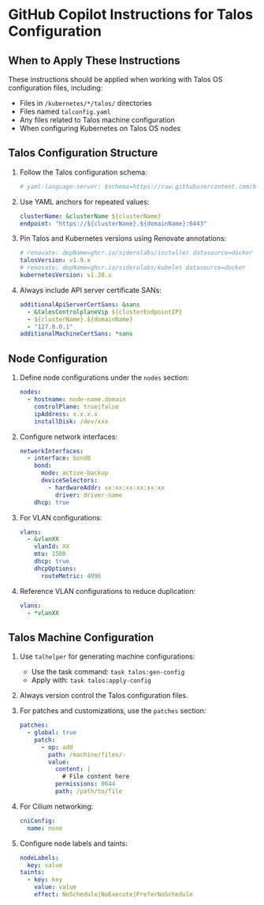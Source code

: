 # GitHub Copilot Instructions for Talos Configuration

## When to Apply These Instructions

These instructions should be applied when working with Talos OS configuration files, including:
- Files in `/kubernetes/*/talos/` directories
- Files named `talconfig.yaml`
- Any files related to Talos machine configuration
- When configuring Kubernetes on Talos OS nodes

## Talos Configuration Structure

1. Follow the Talos configuration schema:
   ```yaml
   # yaml-language-server: $schema=https://raw.githubusercontent.com/budimanjojo/talhelper/master/pkg/config/schemas/talconfig.json
   ```

2. Use YAML anchors for repeated values:
   ```yaml
   clusterName: &clusterName ${clusterName}
   endpoint: "https://${clusterName}.${domainName}:6443"
   ```

3. Pin Talos and Kubernetes versions using Renovate annotations:
   ```yaml
   # renovate: depName=ghcr.io/siderolabs/installer datasource=docker
   talosVersion: v1.9.x
   # renovate: depName=ghcr.io/siderolabs/kubelet datasource=docker
   kubernetesVersion: v1.30.x
   ```

4. Always include API server certificate SANs:
   ```yaml
   additionalApiServerCertSans: &sans
     - &talosControlplaneVip ${clusterEndpointIP}
     - ${clusterName}.${domainName}
     - "127.0.0.1"
   additionalMachineCertSans: *sans
   ```

## Node Configuration

1. Define node configurations under the `nodes` section:
   ```yaml
   nodes:
     - hostname: node-name.domain
       controlPlane: true|false
       ipAddress: x.x.x.x
       installDisk: /dev/xxx
   ```

2. Configure network interfaces:
   ```yaml
   networkInterfaces:
     - interface: bond0
       bond:
         mode: active-backup
         deviceSelectors:
           - hardwareAddr: xx:xx:xx:xx:xx:xx
             driver: driver-name
       dhcp: true
   ```

3. For VLAN configurations:
   ```yaml
   vlans:
     - &vlanXX
       vlanId: XX
       mtu: 1500
       dhcp: true
       dhcpOptions:
         routeMetric: 4096
   ```

4. Reference VLAN configurations to reduce duplication:
   ```yaml
   vlans:
     - *vlanXX
   ```

## Talos Machine Configuration

1. Use `talhelper` for generating machine configurations:
   - Use the task command: `task talos:gen-config`
   - Apply with: `task talos:apply-config`

2. Always version control the Talos configuration files.

3. For patches and customizations, use the `patches` section:
   ```yaml
   patches:
     - global: true
       patch:
         - op: add
           path: /machine/files/-
           value:
             content: |
               # File content here
             permissions: 0644
             path: /path/to/file
   ```

4. For Cilium networking:
   ```yaml
   cniConfig:
     name: none
   ```

5. Configure node labels and taints:
   ```yaml
   nodeLabels:
     key: value
   taints:
     - key: key
       value: value
       effect: NoSchedule|NoExecute|PreferNoSchedule
   ```
